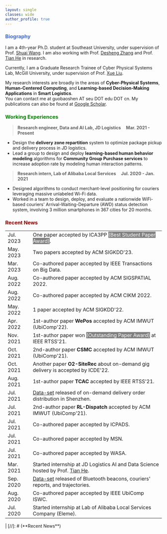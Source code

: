 ```yaml
---
layout: single
classes: wide
author_profile: true
---
```


[//]: # (<span lang="zh-cn">)

[//]: # (            <font size="5" face="Times New Roman"><b>Baoshen </b>)

[//]: # (            </font><font size="4" face="华文行楷">保申</font><b>)

[//]: # (<font size="4" face="Times New Roman">&nbsp;&nbsp;)

[//]: # (            </font><font size="4" face="Times New Roman">&nbsp;&nbsp;&nbsp;&nbsp;)

[//]: # (<br></font></b></span>)

[//]: # (**Biography**)
### <span style="color:royalBlue;font-weight:bold">Biography</span>

I am a 4th-year Ph.D. student at Southeast University, under supervision of Prof. [Shuai Wang](https://scholar.google.com/citations?user=gfDfZqAAAAAJ&hl=zh-CN). I am also working with Prof. [Desheng Zhang](https://www.cs.rutgers.edu/~dz220/) and Prof. [Tian He](https://www-users.cs.umn.edu/~tianhe/) in research. 

Currently, I am a Graduate Research Trainee of  Cyber Physical Systems Lab, McGill University, under supervision of Prof. [Xue Liu](https://www.cs.mcgill.ca/~xueliu/site/intro.html).

My research interests are broadly in the areas of **Cyber-Physical Systems**, **Human-Centered Computing**, and **Learning-based Decision-Making Applications** in **Smart Logistics**.<br>You can contact me at guobaoshen AT seu DOT edu DOT cn.
My publications can also be found at [Google Scholar](https://scholar.google.com/citations?user=og2Z6YMAAAAJ&hl=zh-CN). 

[//]: # (**Working Experiences** )
### <span style="color:green;font-weight:bold">Working Experiences</span>

> **Research engineer, Data and AI Lab, JD Logistics    &nbsp;&nbsp;&nbsp;       Mar. 2021 - Present**
 * Design the **delivery zone repartition** system to optimize package pickup and delivery process in JD logistics. 
 * Lead a group to design and deploy **learning-based human behavior modeling** algorithms for **Community Group Purchase services** to increase adoption rate by modeling human interaction patterns. 

> **Research intern,  Lab of Alibaba Local Services    &nbsp;&nbsp;&nbsp;       Jul. 2020 - Jan. 2021**
  * Designed algorithms to conduct merchant-level positioning for couriers leveraging massive unlabeled
  Wi-Fi data.
  * Worked in a team to design, deploy, and evaluate a nationwide WiFi-based couriers' Arrival-Waiting-Departure (AWD) status detection system,
  involving 3 million smartphones in 367 cities for 20 months.


### <span style="color:DarkRed;font-weight:bold">Recent News</span>

<style>
  table {
    border-collapse: collapse;
  }
  th, td {
    border: none;
  }
</style>

<table>
  <tr>
    <td>Jul. 2023</td>
    <td>One paper accepted by ICA3PP <span style="background-color: grey; color: white;">(Best Student Paper Award)</span>.</td>
  </tr>
  <tr>
    <td>May. 2023</td>
    <td>Two papers accepted by ACM SIGKDD'23.</td>
  </tr>
  <tr>
    <td>Mar. 2023</td>
    <td>Co-authored paper accepted by IEEE Transactions on Big Data.</td>
  </tr>
  <tr>
    <td>Aug. 2022</td>
    <td>Co-authored paper accepted by ACM SIGSPATIAL 2022.</td>
  </tr>
  <tr>
    <td>Aug. 2022</td>
    <td>Co-authored paper accepted by ACM CIKM 2022.</td>
  </tr>
  <tr>
    <td>May. 2022</td>
    <td>1 paper accepted by ACM SIGKDD'22.</td>
  </tr>
  <tr>
    <td>Apr. 2022</td>
    <td>1st-author paper <strong>WePos</strong> accepted by ACM IMWUT (UbiComp'22).</td>
  </tr>
  <tr>
    <td>Nov. 2021</td>
    <td>1st-author paper won <span style="background-color: grey; color: white;">(Outstanding Paper Award)</span> at IEEE RTSS'21.</td>
  </tr>
  <tr>
    <td>Oct. 2021</td>
    <td>2nd-author paper <strong>CSMC</strong> accepted by ACM IMWUT (UbiComp'21).</td>
  </tr>
  <tr>
    <td>Oct. 2021</td>
    <td>Another paper <strong>O2-SiteRec</strong> about on-demand gig delivery is accepted by ICDE'22.</td>
  </tr>
  <tr>
    <td>Aug. 2021</td>
    <td>1st-author paper <strong>TCAC</strong> accepted by IEEE RTSS'21.</td>
  </tr>
  <tr>
    <td>Jul. 2021</td>
    <td><a href="https://tianchi.aliyun.com/dataset/dataDetail?dataId=106807">Data-set</a> released of on-demand delivery order distribution in Shenzhen.</td>
  </tr>
  <tr>
    <td>Jul. 2021</td>
    <td>2nd-author paper <strong>RL-Dispatch</strong> accepted by ACM IMWUT (UbiComp'21).</td>
  </tr>
  <tr>
    <td>Jul. 2021</td>
    <td>Co-authored paper accepted by ICPADS.</td>
  </tr>
  <tr>
    <td>Jul. 2021</td>
    <td>Co-authored paper accepted by MSN.</td>
  </tr>
  <tr>
    <td>Jul. 2021</td>
    <td>Co-authored paper accepted by WASA.</td>
  </tr>
  <tr>
    <td>Mar. 2021</td>
    <td>Started internship at JD Logistics AI and Data Science hosted by Prof. <a href="https://www-users.cs.umn.edu/~tianhe/">Tian He</a>.</td>
  </tr>
  <tr>
    <td>Sep. 2020</td>
    <td><a href="https://tianchi.aliyun.com/dataset/dataDetail?dataId=76359">Data-set</a> released of Bluetooth beacons, couriers' reports, and trajectories.</td>
  </tr>
  <tr>
    <td>Aug. 2020</td>
    <td>Co-authored paper accepted by IEEE UbiComp ISWC.</td>
  </tr>
  <tr>
    <td>Jul. 2020</td>
    <td>Started internship at Lab of Alibaba Local Services Company (Eleme).</td>
  </tr>
</table>
                                                                      |
[//]: # (**Recent News**)

[//]: # (* Jul. 2023: One paper accepted by ICA3PP <span style="background-color:grey;color:White">&#40;Best Student Paper Award&#41;<span>.)

[//]: # (* May. 2023: Two papers accepted by ACM SIGKDD'23.)

[//]: # (* Mar. 2023: Co-authored paper accepted by IEEE Transactions on Big Data.)

[//]: # (* Aug. 2022: Co-authored paper accepted by ACM SIGSPATIAL 2022.)

[//]: # (* Aug. 2022: Co-authored paper accepted by ACM CIKM 2022.)

[//]: # (* May. 2022: 1 paper accepted by ACM SIGKDD'22.)

[//]: # (* Apr. 2022: 1st-author paper **WePos** accepted by ACM IMWUT &#40;UbiComp'22&#41;.)

[//]: # (* Nov. 2021: 1st-author paper won <span style="background-color:grey;color:White">&#40;Outstanding Paper Award&#41;<span> at IEEE RTSS'21.)

[//]: # (* Oct. 2021: 2st-author paper **CSMC** accepted by ACM IMWUT &#40;UbiComp'21&#41;.)

[//]: # (* Oct. 2021: Another paper **O2-SiteRec** about  on-demand gig delivery is accepted by ICDE'22.)

[//]: # (* Aug. 2021: 1st-author paper **TCAC** accepted by IEEE RTSS'21.)

[//]: # (* Jul. 2021: [Data-set]&#40;https://tianchi.aliyun.com/dataset/dataDetail?dataId=106807&#41; released of on-demand delivery order distrbution in Shenzhen.)

[//]: # (* Jul. 2021: 2st-author paper **RL-Dispatch** accepted by ACM IMWUT &#40;UbiComp'21&#41;.)

[//]: # (* Jul. 2021: Co-authored paper accepted by ICPADS.)

[//]: # (* Jul. 2021: Co-authored paper accepted by MSN.)

[//]: # (* Jul. 2021: Co-authored paper accepted by WASA.)

[//]: # (* Mar. 2021: Start internship at JD Logistics AI and Data Science hosted by Prof. [Tian He]&#40;https://www-users.cs.umn.edu/~tianhe/&#41;.)

[//]: # (* Sep. 2020: [Data-set]&#40;https://tianchi.aliyun.com/dataset/dataDetail?dataId=76359&#41; released of Bluetooh beacons, couriers' reports and trajectories.)

[//]: # (* Aug. 2020: Co-authored paper accepted by IEEE UbiComp ISWC.)

[//]: # (* Jul. 2020: Start internship at Lab of Alibaba Local Services Company &#40;Eleme&#41;.)

 <script type='text/javascript' id='clustrmaps' src='//cdn.clustrmaps.com/map_v2.js?cl=ffffff&w=253&t=m&d=EQYPlw5lDg15RcgG0z_hUteyGtKKwFr6VRGHCriccuo'></script>

